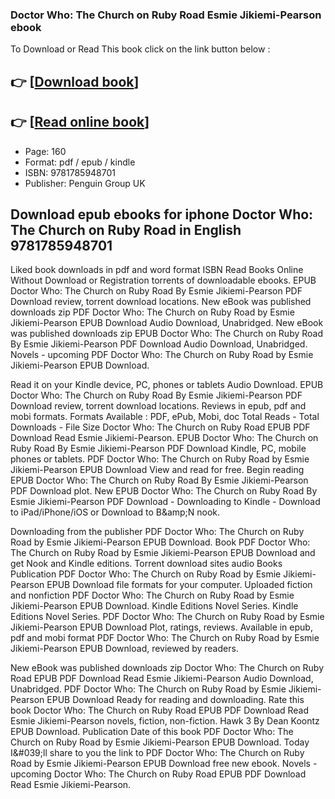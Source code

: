### Doctor Who: The Church on Ruby Road Esmie Jikiemi-Pearson ebook

To Download or Read This book click on the link button below :

## 👉  [**[Download book](http://ebooksharez.info/download.php?group=book&from=github.com&id=718567&lnk=1065 "Download book")**]

## 👉  [**[Read online book](http://ebooksharez.info/download.php?group=book&from=github.com&id=718567&lnk=1065 "Read online book")**]


* Page: 160
* Format: pdf / epub / kindle
* ISBN: 9781785948701
* Publisher: Penguin Group UK



## Download epub ebooks for iphone Doctor Who: The Church on Ruby Road in English 9781785948701


Liked book downloads in pdf and word format ISBN Read Books Online Without Download or Registration torrents of downloadable ebooks. EPUB Doctor Who: The Church on Ruby Road By Esmie Jikiemi-Pearson PDF Download review, torrent download locations. New eBook was published downloads zip PDF Doctor Who: The Church on Ruby Road by Esmie Jikiemi-Pearson EPUB Download Audio Download, Unabridged. New eBook was published downloads zip EPUB Doctor Who: The Church on Ruby Road By Esmie Jikiemi-Pearson PDF Download Audio Download, Unabridged. Novels - upcoming PDF Doctor Who: The Church on Ruby Road by Esmie Jikiemi-Pearson EPUB Download.

Read it on your Kindle device, PC, phones or tablets Audio Download. EPUB Doctor Who: The Church on Ruby Road By Esmie Jikiemi-Pearson PDF Download review, torrent download locations. Reviews in epub, pdf and mobi formats. Formats Available : PDF, ePub, Mobi, doc Total Reads - Total Downloads - File Size Doctor Who: The Church on Ruby Road EPUB PDF Download Read Esmie Jikiemi-Pearson. EPUB Doctor Who: The Church on Ruby Road By Esmie Jikiemi-Pearson PDF Download Kindle, PC, mobile phones or tablets. PDF Doctor Who: The Church on Ruby Road by Esmie Jikiemi-Pearson EPUB Download View and read for free. Begin reading EPUB Doctor Who: The Church on Ruby Road By Esmie Jikiemi-Pearson PDF Download plot. New EPUB Doctor Who: The Church on Ruby Road By Esmie Jikiemi-Pearson PDF Download - Downloading to Kindle - Download to iPad/iPhone/iOS or Download to B&amp;amp;N nook.

Downloading from the publisher PDF Doctor Who: The Church on Ruby Road by Esmie Jikiemi-Pearson EPUB Download. Book PDF Doctor Who: The Church on Ruby Road by Esmie Jikiemi-Pearson EPUB Download and get Nook and Kindle editions. Torrent download sites audio Books Publication PDF Doctor Who: The Church on Ruby Road by Esmie Jikiemi-Pearson EPUB Download file formats for your computer. Uploaded fiction and nonfiction PDF Doctor Who: The Church on Ruby Road by Esmie Jikiemi-Pearson EPUB Download. Kindle Editions Novel Series. Kindle Editions Novel Series. PDF Doctor Who: The Church on Ruby Road by Esmie Jikiemi-Pearson EPUB Download Plot, ratings, reviews. Available in epub, pdf and mobi format PDF Doctor Who: The Church on Ruby Road by Esmie Jikiemi-Pearson EPUB Download, reviewed by readers.

New eBook was published downloads zip Doctor Who: The Church on Ruby Road EPUB PDF Download Read Esmie Jikiemi-Pearson Audio Download, Unabridged. PDF Doctor Who: The Church on Ruby Road by Esmie Jikiemi-Pearson EPUB Download Ready for reading and downloading. Rate this book Doctor Who: The Church on Ruby Road EPUB PDF Download Read Esmie Jikiemi-Pearson novels, fiction, non-fiction. Hawk 3 By Dean Koontz EPUB Download. Publication Date of this book PDF Doctor Who: The Church on Ruby Road by Esmie Jikiemi-Pearson EPUB Download. Today I&amp;#039;ll share to you the link to PDF Doctor Who: The Church on Ruby Road by Esmie Jikiemi-Pearson EPUB Download free new ebook. Novels - upcoming Doctor Who: The Church on Ruby Road EPUB PDF Download Read Esmie Jikiemi-Pearson.





